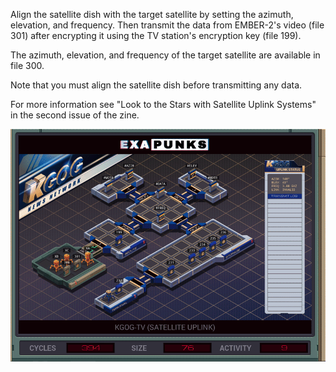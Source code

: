 Align the satellite dish with the target satellite by setting the azimuth, elevation, and frequency. Then transmit the data from EMBER-2's video (file 301) after encrypting it using the TV station's encryption key (file 199).

The azimuth, elevation, and frequency of the target satellite are available in file 300.

Note that you must align the satellite dish before transmitting any data.

For more information see "Look to the Stars with Satellite Uplink Systems" in the second issue of the zine.

![Solution](https://github.com/shaisimel/Exapunks/blob/master/Solutions/25%20-%20KGOG-TV/EXAPUNKS%20-%20KGOG-TV%20(394%2C%2076%2C%209%2C%202019-02-14-12-14-06).gif)
